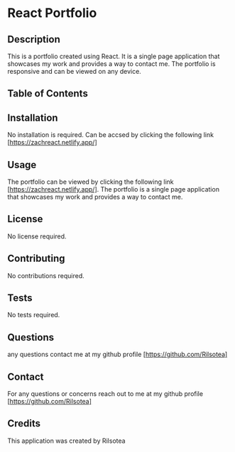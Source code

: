 # React Portfolio

## Description
This is a portfolio created using React. It is a single page application that showcases my work and provides a way to contact me. The portfolio is responsive and can be viewed on any device.

## Table of Contents

## Installation
No installation is required. Can be accsed by clicking the following link [https://zachreact.netlify.app/]

## Usage
The portfolio can be viewed by clicking the following link [https://zachreact.netlify.app/]. The portfolio is a single page application that showcases my work and provides a way to contact me. 
## License
No license required.

## Contributing
No contributions required.

## Tests
No tests required.

## Questions
any questions contact me at my github profile [https://github.com/Rilsotea]

## Contact
For any questions or concerns reach out to me at my github profile [https://github.com/Rilsotea]

## Credits
This application was created by Rilsotea
